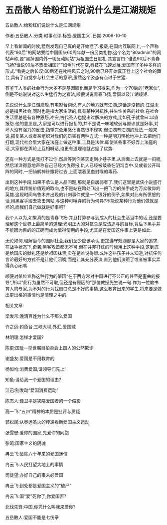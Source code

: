 # 五岳散人  给粉红们说说什么是江湖规矩

五岳散人:给粉红们说说什么是江湖规矩

作者:五岳散人.分类:时事点评.标签:爱国主义 .日期:2009-10-10

早上看新闻的时候,猛然发现自己真的是开始老了.报载,在国内互联网上,一个声称代表“90后"的网站要给中国国庆60周年献一份另类礼物.这个名为“90admin"的网站声称,要“黑掉国内外一切反动网站"为祖国生日献礼.其宣言曰:“谁说90后不青春飞扬?谁说90后不热爱祖国?"“如今时代在变,科技在飞速发展,爱国有了多种多样的形式."看完之后长叹:80后还在叱咤风云之时,90后已经开始真正登上这个社会的舞台,具有了自觉参与社会生活的意识,虽然这个姿态有点过于生猛.

有鉴于人类的社会行为大多不是基因固化而是学习得来,作为一个70后的“老家伙",倒是不妨说说对这么生猛行为之看法,顺便说说青春飞扬,爱国以及江湖规矩.

先说说什么是江湖规矩.有电影台词说,有人的地方就有江湖,这话是没错的.江湖未必是指黑社会,同时也是指大家生活的,具有某种对抗性,共生性关系的社会.在社会生活里总是有各种恩怨,冲突,古代圣人也提出过解决的方式,比如孔子就曾曰:以直报怨.他的意思是,大家是可以进行报复的,并不是说一味地软弱与原谅就是好事,对坏人没有强力的反击,指望完全用感化当然很不现实.但江湖有江湖的玩法.一般来说,报复某人或者某组织对我们的伤害有两种方式:一种是明刀明枪地冲上去把他们打翻,现代社会里大家在法庭上做这种事,工具是法律.即使某些事不好弄上法庭的话,大家都在舆论上互相喊话,谁更有道理谁就占据了优势.

还有一种方式是我打不过你,然后等到你某天走到小巷子里,从后面上去就是一闷棍,然后洋洋得意地声称自己已经大仇得报,仇人已经被敲昏在阴沟当中.又或者公开叫阵的同时,一把仙鹤神针撒将过去,上面喂着见血封喉的毒药.

出到这种手段,如果不承认是人品问题,那就是自居弱者了.我们这里是武侠小说盛行的地方,其传统价值观的取向,也不是站在暗处飞出一把飞刀的杀手成为万众敬仰的英雄.这段时间乌鲁木齐出现的针刺事件就是一个很好的例子,如果对此有所愤怒的话,用黑客手段去攻击网站,与这种可唾弃的行为何异?不能说某种行为他们做就是坏的,而我们自己做就是好事吧?

我个人以为,如果真的是青春飞扬,并且打算参与到成人的社会生活当中的话,还是要理解这个世界上最简单的道理:光明正大的对抗总是应该追寻的目标,背后下黑手并不能因为目的的正确而成为值得使用的手段,尤其是在爱国这件事上更是如此.

无论如何,理解当今的国际社会,我们至少应该承认,更加遵守规则都是大家的追求.在战争状态下,奇袭,黑客攻击都无不可,但在并非打仗的时候用上这种手段,这到底是给国庆的献礼还是给祖国抹黑,实在是难说得很.或许这些孩子并未知道,对抗任何言论最好的方式不是让他们闭嘴,而是让其充分表演,直到他们演砸了或者被事实弄得真心闭嘴.

顺便对某位宣称这种行为的肇因“在于西方常对中国进行不公正的甚至是歪曲的报导",所以“此行为虽然不可取,但还是有原因的"那位教授先生说一句:作为一位教书育人的专家,为不对的行为找借口总是不好的事情,这么教育出来的学生,将来要是做出更出格的事情也是情理之中的.



相关文章:

梁发芾:晚清百姓为什么不那么爱国

许之远:钓鱼台,三峡大坝,外汇,爱国贼

林明理:怎样才爱国?

陈更:国耻--举世瞩目拍卖会上国人的公然欺诈

谢盛友:爱国是不用教育的

杨恒均:消费爱国,请领导们先上!

知鱼:请给我一个爱国的理由?

江迅:别发动“爱国消费运动"

陈杰人:聂卫平是狭隘爱国者的一个缩影

高一飞:“五四"精神的本质是批评与质疑

郭松民:从奥运圣火的传递看新爱国主义运动

张雪忠:爱你的国家,先爱你的同胞

张鸣:国家主义的阴魂

冉云飞:破除六十年来的爱国迷信

冉云飞:人民打望大地上的事情

司徒望:办好自己的事未必爱国

冉云飞:到处都是爱国主义的“破尸"

冉云飞:国“爱"死你了,你爱国否?

北伐先锋:中国,你凭什么叫我来爱你?

五岳散人:爱国不能是七伤拳